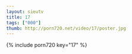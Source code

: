 ```yaml
--- 
layout: sieutv
title: 17
tags: ["000"]
thumb: http://porn720.net/video/17/poster.jpg
---
```

{% include porn720 key="17" %} 
